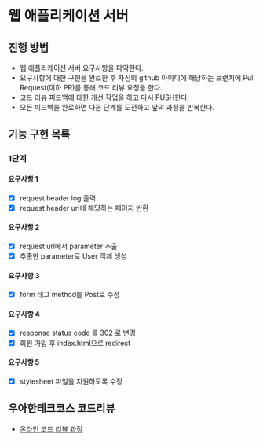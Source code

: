 # 웹 애플리케이션 서버
## 진행 방법
* 웹 애플리케이션 서버 요구사항을 파악한다.
* 요구사항에 대한 구현을 완료한 후 자신의 github 아이디에 해당하는 브랜치에 Pull Request(이하 PR)를 통해 코드 리뷰 요청을 한다.
* 코드 리뷰 피드백에 대한 개선 작업을 하고 다시 PUSH한다.
* 모든 피드백을 완료하면 다음 단계를 도전하고 앞의 과정을 반복한다.

## 기능 구현 목록
### 1단계
#### 요구사항 1
- [x] request header log 출력
- [x] request header url에 해당하는 페이지 반환
#### 요구사항 2
- [x] request url에서 parameter 추출
- [x] 추출한 parameter로 User 객체 생성
#### 요구사항 3
- [x] form 태그 method를 Post로 수정  
#### 요구사항 4
- [x] response status code 를 302 로 변경
- [x] 회원 가입 후 index.html으로 redirect
#### 요구사항 5
- [x] stylesheet 파일을 지원하도록 수정

## 우아한테크코스 코드리뷰
* [온라인 코드 리뷰 과정](https://github.com/woowacourse/woowacourse-docs/blob/master/maincourse/README.md)
